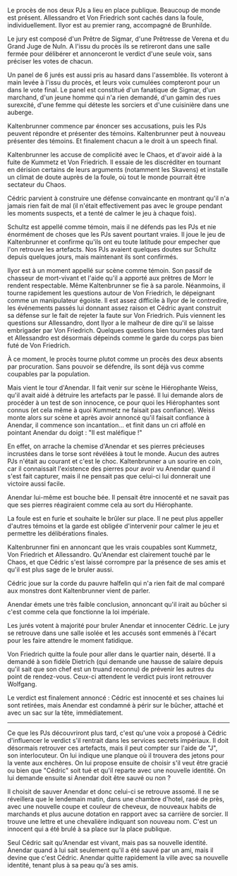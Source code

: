 Le procès de nos deux PJs a lieu en place publique. Beaucoup de
monde est présent. Allessandro et Von Friedrich sont cachés dans la foule,
individuellement. Ilyor est au premier rang, accompagné de Brunhilde.

Le jury est composé d'un Prêtre de Sigmar, d'une Prêtresse de Verena et du
Grand Juge de Nuln. A l'issu du procès ils se retireront dans une salle fermée
pour délibérer et annonceront le verdict d'une seule voix, sans préciser les
votes de chacun.

Un panel de 6 jurés est aussi pris au hasard dans l'assemblée. Ils voteront
à main levée à l'issu du procès, et leurs voix cumulées compteront pour un dans
le vote final. Le panel est constitué d'un fanatique de Sigmar, d'un
marchand, d'un jeune homme qui n'a rien demandé, d'un gamin des rues surexcité,
d'une femme qui déteste les sorciers et d'une cuisinière dans une auberge.

Kaltenbrunner commence par énoncer ses accusations, puis les PJs peuvent
répondre et présenter des témoins. Kaltenbrunner peut à nouveau présenter des
témoins. Et finalement chacun a le droit à un speech final.

Kaltenbrunner les accuse de complicité avec le Chaos, et d'avoir aidé à la
fuite de Kummetz et Von Friedrich. Il essaie de les discréditer en tournant en
dérision certains de leurs arguments (notamment les Skavens) et installe un
climat de doute auprès de la foule, où tout le monde pourrait être sectateur du
Chaos.

Cédric parvient à construire une défense convaincante en montrant qu'il n'a
jamais rien fait de mal (il n'était effectivement pas avec le groupe pendant
les moments suspects, et a tenté de calmer le jeu à chaque fois).

Schultz est appellé comme témoin, mais il ne défends pas les PJs et nie
énormément de choses que les PJs savent pourtant vraies. Il joue le jeu de
Kaltenbrunner et confirme qu'ils ont eu toute latitude pour empecher que l'on
retrouve les artefacts. Nos PJs avaient quelques doutes sur Schultz depuis
quelques jours, mais maintenant ils sont confirmés.

Ilyor est à un moment appellé sur scène comme témoin. Son passif de chasseur de
mort-vivant et l'aide qu'il a apporté aux prêtres de Morr le rendent
respectable. Même Kaltenbrunner se fie à sa parole. Néanmoins, il tourne
rapidement les questions autour de Von Friedrich, le dépeignant comme un
manipulateur égoiste. Il est assez difficile à Ilyor de le contredire, les
événements passés lui donnant assez raison et Cédric ayant construit sa défense
sur le fait de rejeter la faute sur Von Friedrich. Puis viennent les questions
sur Allessandro, dont Ilyor a le malheur de dire qu'il se laisse embrigader par
Von Friedrich. Quelques questions bien tournées plus tard et Allessandro est
désormais dépeinds comme le garde du corps pas bien futé de Von Friedrich.

À ce moment, le procès tourne plutot comme un procès des deux absents par
procuration. Sans pouvoir se défendre, ils sont déjà vus comme coupables par la
population.

Mais vient le tour d'Anendar. Il fait venir sur scène le Hiérophante Weiss,
qu'il avait aidé à détruire les artefacts par le passé. Il lui demande alors de
procéder à un test de son innocence, ce pour quoi les Hiérophantes sont connus
(et cela même à quoi Kummetz ne faisait pas confiance). Weiss monte alors sur
scène et après avoir annoncé qu'il faisait confiance à Anendar, il commence son
incantation... et finit dans un cri affolé en pointant Anendar du doigt : "Il
est maléfique !"

En effet, on arrache la chemise d'Anendar et ses pierres précieuses incrustées
dans le torse sont révélées à tout le monde. Aucun des autres PJs n'était au
courant et c'est le choc. Kaltenbrunner a un sourire en coin, car il
connaissait l'existence des pierres pour avoir vu Anendar quand il s'est fait
capturer, mais il ne pensait pas que celui-ci lui donnerait une victoire aussi
facile.

Anendar lui-même est bouche bée. Il pensait être innocenté et ne savait pas que
ses pierres réagiraient comme cela au sort du Hiérophante.

La foule est en furie et souhaite le brûler sur place. Il ne peut plus appeller
d'autres témoins et la garde est obligée d'intervenir pour calmer le jeu et
permettre les délibérations finales.

Kaltenbrunner fini en annoncant que les vrais coupables sont Kummetz, Von
Friedrich et Allessandro. Qu'Anendar est clairement touché par le Chaos, et que
Cédric s'est laissé corrompre par la présence de ses amis et qu'il est plus
sage de le bruler aussi.

Cédric joue sur la corde du pauvre halfelin qui n'a rien fait de mal comparé
aux monstres dont Kaltenbrunner vient de parler.

Anendar émets une très faible conclusion, annoncant qu'il irait au bûcher si
c'est comme cela que fonctionne la loi impériale.

Les jurés votent à majorité pour bruler Anendar et innocenter Cédric. Le jury
se retrouve dans une salle isolée et les accusés sont emmenés à l'écart pour
les faire attendre le moment fatidique.

Von Friedrich quitte la foule pour aller dans le quartier nain, déserté. Il
a demandé à son fidèle Dietrich (qui demande une hausse de salaire depuis qu'il
sait que son chef est un truand reconnu) de prévenir les autres du point de
rendez-vous. Ceux-ci attendent le verdict puis iront retrouver Wolfgang.

Le verdict est finalement annoncé : Cédric est innocenté et ses chaines lui
sont retirées, mais Anendar est condamné à périr sur le bûcher, attaché et avec
un sac sur la tête, immédiatement.

---

Ce que les PJs découvriront plus tard, c'est qu'une voix a proposé à Cédric
d'influencer le verdict s'il rentrait dans les services secrets impériaux. Il
doit désormais retrouver ces artefacts, mais il peut compter sur l'aide de "J",
son interlocuteur. On lui indique une planque où il trouvera des jetons pour la
vente aux enchères. On lui propose ensuite de choisir s'il veut être gracié ou
bien que "Cédric" soit tué et qu'il reparte avec une nouvelle identité. On lui
demande ensuite si Anendar doit être sauvé ou non ?

Il choisit de sauver Anendar et donc celui-ci se retrouve assomé. Il ne se
réveillera que le lendemain matin, dans une chambre d'hotel, rasé de près, avec
une nouvelle coupe et couleur de cheveux, de nouveaux habits de marchands et
plus aucune dotation en rapport avec sa carrière de sorcier. Il trouve une
lettre et une chevalière indiquant son nouveau nom. C'est un innocent qui a été
brulé à sa place sur la place publique.

Seul Cédric sait qu'Anendar est vivant, mais pas sa nouvelle identité. Anendar
quand à lui sait seulement qu'il a été sauvé par un ami, mais il devine que
c'est Cédric. Anendar quitte rapidement la ville avec sa nouvelle identité,
tenant plus à sa peau qu'à ses amis.
